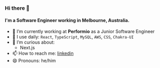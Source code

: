 ### Hi there 👋

#### I'm a Software Engineer working in Melbourne, Australia.

- 🔭 I’m currently working at **Performio** as a Junior Software Engineer
- 🔨 I use daily: `React`, `TypeScript`, `MySQL`, `AWS`, `CSS`, `Chakra-UI`
- 🤔 I’m curious about:
  * Next.js
- 📫 How to reach me: [linkedin](https://www.linkedin.com/in/anil-pak/)
- 😄 Pronouns: he/him
